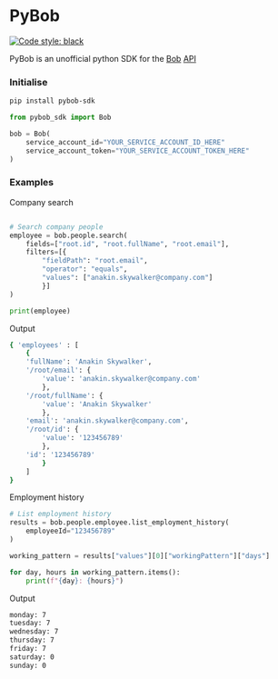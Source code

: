 # PyBob

[![Code style: black](https://img.shields.io/badge/code%20style-black-000000.svg)](https://github.com/psf/black)

PyBob is an unofficial python SDK for the [Bob](https://www.hibob.com/) [API](https://apidocs.hibob.com/)

### Initialise

```bash
pip install pybob-sdk
```

```python
from pybob_sdk import Bob

bob = Bob(
    service_account_id="YOUR_SERVICE_ACCOUNT_ID_HERE"
    service_account_token="YOUR_SERVICE_ACCOUNT_TOKEN_HERE"
)
```

### Examples

Company search

```python

# Search company people
employee = bob.people.search(
    fields=["root.id", "root.fullName", "root.email"],
    filters=[{
        "fieldPath": "root.email",
        "operator": "equals",
        "values": ["anakin.skywalker@company.com"]
        }]
)

print(employee)

```

Output

```bash
{ 'employees' : [
    {
    'fullName': 'Anakin Skywalker', 
    '/root/email': {
        'value': 'anakin.skywalker@company.com'
        }, 
    '/root/fullName': {
        'value': 'Anakin Skywalker'
        }, 
    'email': 'anakin.skywalker@company.com', 
    '/root/id': {
        'value': '123456789'
        }, 
    'id': '123456789'
        }
    ] 
}
```

Employment history

```python
# List employment history
results = bob.people.employee.list_employment_history(
    employeeId="123456789"
)

working_pattern = results["values"][0]["workingPattern"]["days"]

for day, hours in working_pattern.items():
    print(f"{day}: {hours}")
```

Output

```bash
monday: 7
tuesday: 7
wednesday: 7
thursday: 7
friday: 7
saturday: 0
sunday: 0
```